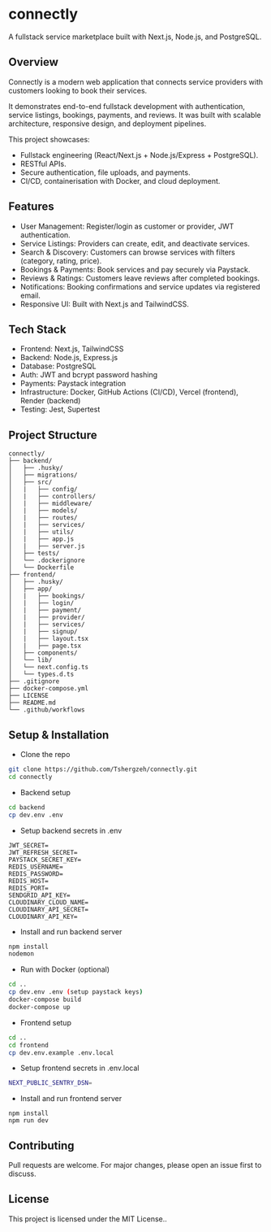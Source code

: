# connectly

A fullstack service marketplace built with Next.js, Node.js, and PostgreSQL.

## Overview

Connectly is a modern web application that connects service providers with customers looking to book their services. 

It demonstrates end-to-end fullstack development with authentication, service listings, bookings, payments, and reviews. It was built with scalable architecture, responsive design, and deployment pipelines.

This project showcases:

- Fullstack engineering (React/Next.js + Node.js/Express + PostgreSQL).
- RESTful APIs.
- Secure authentication, file uploads, and payments.
- CI/CD, containerisation with Docker, and cloud deployment.

## Features
- User Management: Register/login as customer or provider, JWT authentication.
- Service Listings: Providers can create, edit, and deactivate services.
- Search & Discovery: Customers can browse services with filters (category, rating, price).
- Bookings & Payments: Book services and pay securely via Paystack.
- Reviews & Ratings: Customers leave reviews after completed bookings.
- Notifications: Booking confirmations and service updates via registered email.
- Responsive UI: Built with Next.js and TailwindCSS.

## Tech Stack
- Frontend: Next.js, TailwindCSS
- Backend: Node.js, Express.js
- Database: PostgreSQL
- Auth: JWT and bcrypt password hashing
- Payments: Paystack integration
- Infrastructure: Docker, GitHub Actions (CI/CD), Vercel (frontend), Render (backend)
- Testing: Jest, Supertest

## Project Structure

```
connectly/
├── backend/
│   ├── .husky/
│   ├── migrations/
│   ├── src/
│   |   ├── config/
│   |   ├── controllers/
│   |   ├── middleware/
│   |   ├── models/
│   |   ├── routes/
│   |   ├── services/
│   |   ├── utils/
│   |   ├── app.js
│   |   ├── server.js
│   ├── tests/
│   └── .dockerignore
│   └── Dockerfile
├── frontend/
│   ├── .husky/
│   ├── app/
│   |   ├── bookings/
│   |   ├── login/
│   |   ├── payment/
│   |   ├── provider/
│   |   ├── services/
│   |   ├── signup/
│   |   ├── layout.tsx
│   |   ├── page.tsx
│   ├── components/
│   └── lib/
│   └── next.config.ts
│   └── types.d.ts
├── .gitignore
├── docker-compose.yml
├── LICENSE
├── README.md
└── .github/workflows
```

## Setup & Installation
- Clone the repo
```bash
git clone https://github.com/Tshergzeh/connectly.git
cd connectly
```
- Backend setup
```bash
cd backend
cp dev.env .env
```
- Setup backend secrets in .env
```
JWT_SECRET=
JWT_REFRESH_SECRET=
PAYSTACK_SECRET_KEY=
REDIS_USERNAME=
REDIS_PASSWORD=
REDIS_HOST=
REDIS_PORT=
SENDGRID_API_KEY=
CLOUDINARY_CLOUD_NAME=
CLOUDINARY_API_SECRET=
CLOUDINARY_API_KEY=
```
- Install and run backend server
```bash
npm install
nodemon
```
- Run with Docker (optional)
```bash
cd ..
cp dev.env .env (setup paystack keys)
docker-compose build
docker-compose up
```
- Frontend setup
```bash
cd ..
cd frontend
cp dev.env.example .env.local
```
- Setup frontend secrets in .env.local
```bash
NEXT_PUBLIC_SENTRY_DSN=
```
- Install and run frontend server
```
npm install
npm run dev
```

## Contributing

Pull requests are welcome. For major changes, please open an issue first to discuss.

## License

This project is licensed under the MIT License..



